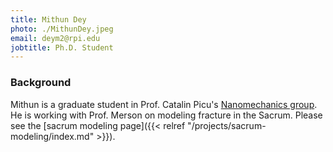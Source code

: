 ```yaml
---
title: Mithun Dey
photo: ./MithunDey.jpeg
email: deym2@rpi.edu
jobtitle: Ph.D. Student
---
```

### Background

Mithun is a graduate student in Prof. Catalin Picu's [Nanomechanics group](https://scorec.rpi.edu/nanomechanics/). He is working with Prof. Merson on modeling fracture in the Sacrum. Please see the [sacrum modeling page]({{< relref "/projects/sacrum-modeling/index.md" >}}).
